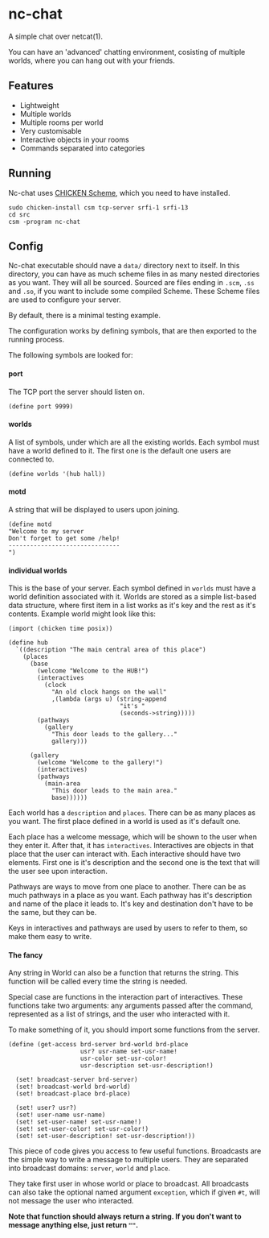 # nc-chat

A simple chat over netcat(1).

You can have an 'advanced' chatting environment, cosisting of multiple worlds,
where you can hang out with your friends.

## Features

* Lightweight
* Multiple worlds
* Multiple rooms per world
* Very customisable
* Interactive objects in your rooms
* Commands separated into categories

## Running

Nc-chat uses
[CHICKEN Scheme](https://call-cc.org/),
which you need to have installed.

```
sudo chicken-install csm tcp-server srfi-1 srfi-13
cd src
csm -program nc-chat 
```

## Config

Nc-chat executable should nave a `data/` directory next to itself.
In this directory, you can have as much scheme files in as many nested 
directories as you want.
They will all be sourced.
Sourced are files ending in `.scm`, `.ss` and `.so`, if you want to include
some compiled Scheme.
These Scheme files are used to configure your server.

By default, there is a minimal testing example.

The configuration works by defining symbols, that are then exported to the
running process.

The following symbols are looked for:

#### port

The TCP port the server should listen on.

```
(define port 9999)
```

#### worlds

A list of symbols, under which are all the existing worlds.
Each symbol must have a world defined to it.
The first one is the default one users are connected to.

```
(define worlds '(hub hall))
```

#### motd
A string that will be displayed to users upon joining.
```
(define motd
"Welcome to my server
Don't forget to get some /help!
-------------------------------
")
```

#### individual worlds
This is the base of your server.
Each symbol defined in `worlds` must have a world definition associated with it.
Worlds are stored as a simple list-based data structure, where first item in a
list works as it's key and the rest as it's contents.
Example world might look like this:

```
(import (chicken time posix))

(define hub
  `((description "The main central area of this place")
    (places
      (base
        (welcome "Welcome to the HUB!")
        (interactives
          (clock
            "An old clock hangs on the wall"
            ,(lambda (args u) (string-append
                               "it's "
                               (seconds->string)))))
        (pathways
          (gallery
            "This door leads to the gallery..."
            gallery)))

      (gallery
        (welcome "Welcome to the gallery!")
        (interactives)
        (pathways
          (main-area
            "This door leads to the main area."
            base))))))
```

Each world has a `description` and `places`.
There can be as many places as you want.
The first place defined in a world is used as it's default one.

Each place has a welcome message, which will be shown to the user when they
enter it.
After that, it has `interactives`.
Interactives are objects in that place that the user can interact with.
Each interactive should have two elements.
First one is it's description and the second one is the text that will the
user see upon interaction.

Pathways are ways to move from one place to another.
There can be as much pathways in a place as you want.
Each pathway has it's description and name of the place it leads to.
It's key and destination don't have to be the same, but they can be.

Keys in interactives and pathways are used by users to refer to them, so make
them easy to write.

#### The fancy

Any string in World can also be a function that returns the string.
This function will be called every time the string is needed.

Special case are functions in the interaction part of interactives.
These functions take two arguments: any arguments passed after the command,
represented as a list of strings, and the user who interacted with it.

To make something of it, you should import some functions from the server.

```
(define (get-access brd-server brd-world brd-place
                    usr? usr-name set-usr-name!
                    usr-color set-usr-color!
                    usr-description set-usr-description!)

  (set! broadcast-server brd-server)
  (set! broadcast-world brd-world)
  (set! broadcast-place brd-place)

  (set! user? usr?)
  (set! user-name usr-name)
  (set! set-user-name! set-usr-name!)
  (set! set-user-color! set-usr-color!)
  (set! set-user-description! set-usr-description!))
```

This piece of code gives you access to few useful functions.
Broadcasts are the simple way to write a message to multiple users.
They are separated into broadcast domains: `server`, `world` and `place`.

They take first user in whose world or place to broadcast.
All broadcasts can also take the optional named argument `exception`, which if
given `#t`, will not message the user who interacted.

**Note that function should always return a string.
If you don't want to message anything else, just return `""`.**
